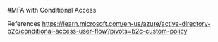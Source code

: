 #MFA with Conditional Access

References
https://learn.microsoft.com/en-us/azure/active-directory-b2c/conditional-access-user-flow?pivots=b2c-custom-policy
